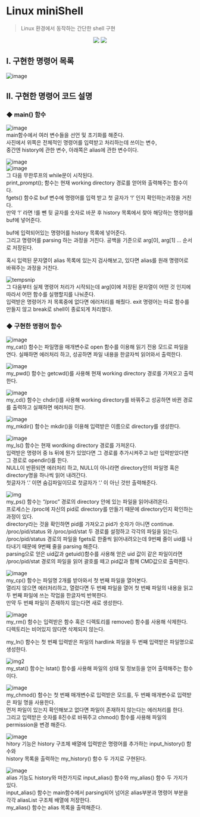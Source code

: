 # Linux miniShell
 > Linux 환경에서 동작하는 간단한 shell 구현
 
 <p align="center">
 <img src="https://img.shields.io/badge/C-4479A1?style=flat-square&logo=C&logoColor=#A8B9CC"/>
 <img src="https://img.shields.io/badge/Linux-FCC624?style=flat-square&logo=Linux&logoColor=black"/>
 </p>
 
## Ⅰ. 구현한 명령어 목록

![image](https://user-images.githubusercontent.com/29851772/200361153-daaf106b-94ac-4898-b37f-781928937f06.png)

## Ⅱ. 구현한 명령어 코드 설명

### ◆ main() 함수 

![image](https://user-images.githubusercontent.com/29851772/200545242-632b0e07-b0aa-4be0-853e-8b180edd04cc.png)\
main함수에서 여러 변수들을 선언 및 초기화를 해준다.\
사진에서 위쪽은 전체적인 명령어를 입력받고 처리하는데 쓰이는 변수,\
중간엔 history에 관한 변수, 아래쪽은 alias에 관한 변수이다.

![image](https://user-images.githubusercontent.com/29851772/200545448-8eb92c25-1d65-416e-baf8-71ea32ad62c6.png)\
![image](https://user-images.githubusercontent.com/29851772/200545038-331af1c3-4860-4c6f-a88b-6cc076b8f79b.png)\
그 다음 무한루프의 while문이 시작된다.\
print_prompt(); 함수는 현재 working directory 경로를 얻어와 출력해주는 함수이다.\
fgets() 함수로 buf 변수에 명령어를 입력 받고 첫 글자가 ‘!’ 인지 확인하는과정을 거친다.\
만약 ‘!’ 라면 !를 뺀 뒷 글자를 숫자로 바꾼 후 history 목록에서 찾아 해당하는 명령어를 buf에 넣어준다.

buf에 입력되어있는 명령어를 history 목록에 넣어준다.\
그리고 명령어를 parsing 하는 과정을 거친다. 공백을 기준으로 arg[0], arg[1] … 순서로 저장된다.

혹시 입력된 문자열이 alias 목록에 있는지 검사해보고, 있다면 alias를 원래 명령어로 바꿔주는 과정을 거친다.

![tempsnip](https://user-images.githubusercontent.com/29851772/200549650-93675dae-3d64-498c-bfac-12fc0a56f5ef.png)\
그 다음부터 실제 명령어 처리가 시작되는데 arg[0]에 저장된 문자열이 어떤 것 인지에 따라서 어떤 함수를 실행할지를 나눠준다.\
입력받은 명령어가 저 목록중에 없다면 에러처리를 해줬다. 
exit 명령어는 따로 함수를 만들지 않고 break로 shell이 종료되게 처리했다.

### ◆ 구현한 명령어 함수

![image](https://user-images.githubusercontent.com/29851772/200544805-19bf3b13-9f32-479f-8ee1-6a676dcff0cc.png)\
my_cat() 함수는 파일명을 매개변수로 open 함수를 이용해 읽기 전용 모드로 파일을 연다.
실패하면 에러처리 하고, 성공하면 파일 내용을 한글자씩 읽어와서 출력한다.

![image](https://user-images.githubusercontent.com/29851772/200544588-d7d122e8-ae25-42ef-ae36-908117b7456f.png)\
my_pwd() 함수는 getcwd()를 사용해 현재 working directory 경로를 가져오고 출력한다.

![image](https://user-images.githubusercontent.com/29851772/200544491-2238b72f-45cd-4b10-93bf-cd5bf1b40fff.png)\
my_cd() 함수는 chdir()를 사용해 working directory를 바꿔주고 성공하면 바뀐 경로를 출력하고 실패하면 에러처리 한다.

![image](https://user-images.githubusercontent.com/29851772/200544155-e442fec0-313b-46e7-ad61-4cdf694fe08f.png)\
my_mkdir() 함수는 mkdir()을 이용해 입력받은 이름으로 directory를 생성한다.

![image](https://user-images.githubusercontent.com/29851772/200545925-168b9e68-0819-4611-bcd7-81abc8b4f863.png)\
my_ls() 함수는 현재 wordking directory 경로를 가져온다.\
입력받은 명령어 중 ls 뒤에 뭔가 있었다면 그 경로를 추가시켜주고 ls만 입력받았다면 그 경로로 opendir()를 한다.\
NULL이 반환되면 에러처리 하고, NULL이 아니라면 directory안의 파일명 혹은 directory명을 하나씩 읽어 내려간다.\
첫글자가 ‘.’ 이면 숨김파일이므로 첫글자가 ‘.’ 이 아닌 것만 출력해준다.


![img](https://user-images.githubusercontent.com/29851772/200548840-3ec129e7-244d-4fcd-bdd0-226497c2db79.png)\
my_ps() 함수는 “/proc” 경로의 directory 안에 있는 파일을 읽어내려온다.\
프로세스는 /proc에 자신의 pid로 directory를 만들기 때문에 directory인지 확인하는 과정이 있다.\
directory라는 것을 확인하면 pid를 가져오고 pid가 숫자가 아니면 continue.\
/proc/pid/status 와 /proc/pid/stat 두 경로를 설정하고 각각의 파일을 읽는다.\
/proc/pid/status 경로의 파일을 fgets로 한줄씩 읽어내려오는데 9번째 줄이 uid를 나타내기 때문에 9번째 줄을 parsing 해준다.\
parsing으로 얻은 uid값과 getuid()함수를 사용해 얻은 uid 값이 같은 파일이라면 /proc/pid/stat 경로의 파일을 읽어 괄호를 떼고 pid값과 함께 CMD값으로 출력한다.

![image](https://user-images.githubusercontent.com/29851772/200549823-79162d30-fe8f-4a99-90a6-3849a1acf32a.png)\
my_cp() 함수는 파일명 2개를 받아와서 첫 번째 파일을 열어본다.\
열리지 않으면 에러처리하고, 열렸다면 두 번째 파일을 열어 첫 번째 파일의 내용을 읽고 두 번째 파일에 쓰는 작업을 한글자씩 반복한다.\
만약 두 번째 파일이 존재하지 않는다면 새로 생성한다.

![image](https://user-images.githubusercontent.com/29851772/200549996-5f2c669b-8d82-4dda-9742-d0575e58d8bb.png)\
my_rm() 함수는 입력받은 함수 혹은 디렉토리를 remove() 함수를 사용해 삭제한다.\
디렉토리는 비어있지 않다면 삭제되지 않는다.

my_ln() 함수는 첫 번째 입력받은 파일의 hardlink 파일을 두 번째 입력받은 파일명으로 생성한다.

![img2](https://user-images.githubusercontent.com/29851772/200551233-6465ded0-61c0-45e4-96d6-350191a57adf.png)\
my_stat() 함수는 lstat() 함수를 사용해 파일의 상태 및 정보등을 얻어 출력해주는 함수이다.

![image](https://user-images.githubusercontent.com/29851772/200551349-2567018f-5186-4a6e-8de6-cf888df33251.png)\
my_chmod() 함수는 첫 번째 매개변수로 입력받은 모드를, 두 번째 매개변수로 입력받은 파일 명을 사용한다.\
먼저 파일이 있는지 확인해보고 없다면 파일이 존재하지 않는다는 에러처리를 한다.\
그리고 입력받은 숫자를 8진수로 바꿔주고 chmod() 함수를 사용해 파일의 permission을 변경 해준다.

![image](https://user-images.githubusercontent.com/29851772/200551588-3a28823f-d0d8-4adb-9366-2675f64a022d.png)\
hitory 기능은 history 구조체 배열에 입력받은 명령어를 추가하는 input_history() 함수와\
history 목록을 출력하는 my_history() 함수 두 가지로 구현된다.

![image](https://user-images.githubusercontent.com/29851772/200551518-d8604bd9-dc09-4cbd-b52a-9a40db44bf80.png)\
alias 기능도 history와 마찬가지로 input_alias() 함수와 my_alias() 함수 두 가지가 있다.\
input_alias() 함수는 main함수에서 parsing되어 넘어온 alias부분과 명령어 부분을 각각 aliasList 구조체 배열에 저장한다.\
my_alias() 함수는 alias 목록을 출력해준다.


